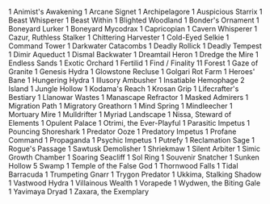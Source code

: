 1 Animist's Awakening
1 Arcane Signet
1 Archipelagore
1 Auspicious Starrix
1 Beast Whisperer
1 Beast Within
1 Blighted Woodland
1 Bonder's Ornament
1 Boneyard Lurker
1 Boneyard Mycodrax
1 Capricopian
1 Cavern Whisperer
1 Cazur, Ruthless Stalker
1 Chittering Harvester
1 Cold-Eyed Selkie
1 Command Tower
1 Darkwater Catacombs
1 Deadly Rollick
1 Deadly Tempest
1 Dimir Aqueduct
1 Dismal Backwater
1 Dreamtail Heron
1 Dredge the Mire
1 Endless Sands
1 Exotic Orchard
1 Fertilid
1 Find / Finality
11 Forest
1 Gaze of Granite
1 Genesis Hydra
1 Glowstone Recluse
1 Golgari Rot Farm
1 Heroes' Bane
1 Hungering Hydra
1 Illusory Ambusher
1 Insatiable Hemophage
2 Island
1 Jungle Hollow
1 Kodama's Reach
1 Krosan Grip
1 Lifecrafter's Bestiary
1 Llanowar Wastes
1 Manascape Refractor
1 Masked Admirers
1 Migration Path
1 Migratory Greathorn
1 Mind Spring
1 Mindleecher
1 Mortuary Mire
1 Mulldrifter
1 Myriad Landscape
1 Nissa, Steward of Elements
1 Opulent Palace
1 Otrimi, the Ever-Playful
1 Parasitic Impetus
1 Pouncing Shoreshark
1 Predator Ooze
1 Predatory Impetus
1 Profane Command
1 Propaganda
1 Psychic Impetus
1 Putrefy
1 Reclamation Sage
1 Rogue's Passage
1 Sawtusk Demolisher
1 Shriekmaw
1 Silent Arbiter
1 Simic Growth Chamber
1 Soaring Seacliff
1 Sol Ring
1 Souvenir Snatcher
1 Sunken Hollow
5 Swamp
1 Temple of the False God
1 Thornwood Falls
1 Tidal Barracuda
1 Trumpeting Gnarr
1 Trygon Predator
1 Ukkima, Stalking Shadow
1 Vastwood Hydra
1 Villainous Wealth
1 Vorapede
1 Wydwen, the Biting Gale
1 Yavimaya Dryad
1 Zaxara, the Exemplary